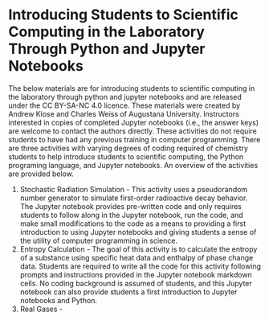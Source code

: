 # Introducing Students to Scientific Computing in the Laboratory Through Python and Jupyter Notebooks

The below materials are for introducing students to scientific computing in the laboratory through python and jupyter notebooks and are released under the CC BY-SA-NC 4.0 licence. These materials were created by Andrew Klose and Charles Weiss of Augustana University. Instructors interested in copies of completed Jupyter notebooks (i.e., the answer keys) are welcome to contact the authors directly. These activities do not require students to have had any previous training in computer programming. There are three activities with varying degrees of coding required of chemistry students to help introduce students to scientific computing, the Python programing language, and Jupyter notebooks. An overview of the activities are provided below.
1. Stochastic Radiation Simulation - This activity uses a pseudorandom number generator to simulate first-order radioactive decay behavior. The Jupyter notebook provides pre-written code and only requires students to follow along in the Jupyter notebook, run the code, and make small modifications to the code as a means to providing a first introduction to using Jupyter notebooks and giving students a sense of the utility of computer programming in science.
2. Entropy Calculation - The goal of this activity is to calculate the entropy of a substance using specific heat data and enthalpy of phase change data. Students are required to write all the code for this activity following prompts and instructions provided in the Jupyter notebook markdown cells. No coding background is assumed of students, and this Jupyter notebook can also provide students a first introduction to Jupyter notebooks and Python.
3. Real Gases - 

